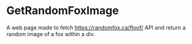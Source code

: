 # GetRandomFoxImage
A web page made to fetch https://randomfox.ca/floof/ API and return a random image of a fox within a div.

